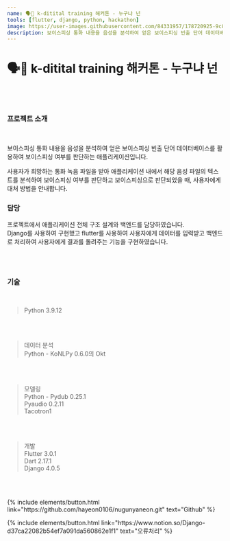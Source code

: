 ```yaml
---
name: 🗣📱 k-ditital training 해커톤 - 누구냐 넌
tools: [flutter, django, python, hackathon]
image: https://user-images.githubusercontent.com/84331957/178720925-9c8d1351-6fe6-4a90-86c2-3915a9c244ea.png
description: 보이스피싱 통화 내용을 음성을 분석하여 얻은 보이스피싱 빈출 단어 데이터베이스를 활용하여 보이스피싱 여부를 판단하는 애플리케이션.
---
```


# **🗣📱 k-ditital training 해커톤 - 누구냐 넌**

<br>
<br>

### **프로젝트 소개**

<br>

보이스피싱 통화 내용을 음성을 분석하여 얻은 보이스피싱 빈출 단어 데이터베이스를 활용하여 보이스피싱 여부를 판단하는 애플리케이션입니다.
  
사용자가 희망하는 통화 녹음 파일을 받아 애플리케이션 내에서 해당 음성 파일의 텍스트를 분석하여 보이스피싱 여부를 판단하고 보이스피싱으로 판단되었을 때, 사용자에게 대처 방법을 안내합니다.

### 담당

프로젝트에서 애플리케이션 전체 구조 설계와 백엔드를 담당하였습니다.<br>
Django를 사용하여 구현했고 flutter를 사용하여 사용자에게 데이터를 입력받고 백엔드로 처리하여 사용자에게 결과를 돌려주는 기능을 구현하였습니다.

<br>
<br>

### **기술**
<br>

> Python 3.9.12

<br>
<br>

> 데이터 분석  
> Python - KoNLPy 0.6.0의 Okt

<br>
<br>

> 모델링  
> Python - Pydub 0.25.1  
>          Pyaudio 0.2.11  
>          Tacotron1

<br>
<br>

> 개발  
> Flutter 3.0.1  
> Dart 2.17.1  
> Django 4.0.5  

<br>
<br>


<p class="text-center">
{% include elements/button.html link="https://github.com/hayeon0106/nugunyaneon.git" text="Github" %}
</p>

<p class="text-center">
{% include elements/button.html link="https://www.notion.so/Django-d37ca22082b54ef7a091da560862e1f1" text="오류처리" %}
</p>